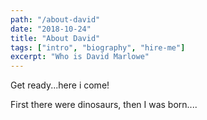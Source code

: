 ```yaml
---
path: "/about-david"
date: "2018-10-24"
title: "About David"
tags: ["intro", "biography", "hire-me"]
excerpt: "Who is David Marlowe"
---
```


Get ready...here i come!

First there were dinosaurs, then I was born....
